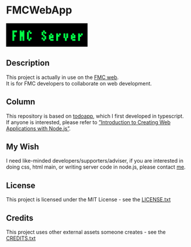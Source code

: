 # FMCWebApp

[![Banner](https://github.com/bella2391/branding/blob/master/banner/fmc.png "Banner")](https://keypforev.f5.si/)  

## Description

This project is actually in use on the [FMC web](https://keypforev.f5.si/dev/).  
It is for FMC developers to collaborate on web development.  

## Column

This repository is based on [todoapp](https://github.com/bella2391/Learning/tree/js/ts), which I first developed in typescript.  
If anyone is interested, please refer to [”Introduction to Creating Web Applications with Node.js”](https://zenn.dev/wkb/books/node-tutorial).

## My Wish

I need like-minded developers/supporters/adviser, if you are interested in doing css, html main, or writing server code in node.js, please contact [me](https://github.com/bella2391).

## License

This project is licensed under the MIT License - see the [LICENSE.txt](LICENSE.txt)

## Credits

This project uses other external assets someone creates - see the [CREDITS.txt](CREDITS.txt)
